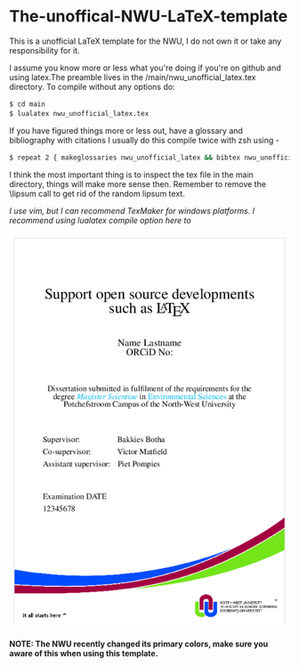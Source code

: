 # The-unoffical-NWU-LaTeX-template

This is a unofficial LaTeX template for the NWU, I do not own it or take any responsibility for it.

I assume you know more or less what you're doing if you're on github and using latex.The preamble lives in the /main/nwu_unofficial_latex.tex directory. To compile without any options do: 

```zsh
$ cd main 
$ lualatex nwu_unofficial_latex.tex 
```

If you have figured things more or less out, have a glossary and bibliography with citations I usually do this compile twice with zsh using -  

```zsh
$ repeat 2 { makeglossaries nwu_unofficial_latex && bibtex nwu_unofficial_latex && lualatex nwu_unofficial_latex.tex }
```

I think the most important thing is to inspect the tex file in the main directory, things will make more sense then. Remember to remove the \lipsum call to get rid of the random lipsum text.

*I use vim, but I can recommend TexMaker for windows platforms. I recommend using lualatex compile option here to*

![The title page](title_page.png)

**NOTE: The NWU recently changed its primary colors, make sure you aware of this when using this template.**
